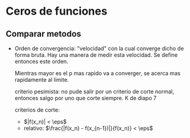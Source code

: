 # Ceros de funciones

## Comparar metodos

- Orden de convergencia: "velocidad" con la cual converge dicho de forma
  bruta. Hay una manera de medir esta velocidad. Se define entonces este orden.

  Mientras mayor es el p mas rapido va a converger, se acerca mas rapidamente
  al limite.

  criterio pesimista: no pude salir por un criterio de corte normal, entonces
  salgo por uno que corte siempre. K de diapo 7

  criterios de corte:

  - $|f(x_n)| < \eps$
  - relativo: $\frac{|f(x_n) - f(x_{n-1})|}{f(x_n)} < \eps$
